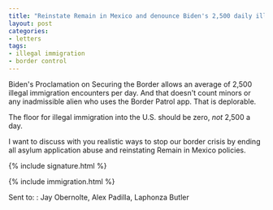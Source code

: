 ```yaml
---
title: "Reinstate Remain in Mexico and denounce Biden's 2,500 daily illegal plan"
layout: post
categories:
- letters
tags:
- illegal immigration
- border control
---
```


Biden's Proclamation on Securing the Border allows an average of 2,500 illegal immigration encounters per day. And that doesn't count minors or any inadmissible alien who uses the Border Patrol app. That is deplorable.

The floor for illegal immigration into the U.S. should be zero, *not* 2,500 a day.

I want to discuss with you realistic ways to stop our border crisis by ending all asylum application abuse and reinstating Remain in Mexico policies.

{% include signature.html %}

{% include immigration.html %}

Sent to:
: Jay Obernolte, Alex Padilla, Laphonza Butler

